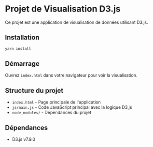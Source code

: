 # Projet de Visualisation D3.js

Ce projet est une application de visualisation de données utilisant D3.js.

## Installation

```bash
yarn install
```

## Démarrage

Ouvrez `index.html` dans votre navigateur pour voir la visualisation.

## Structure du projet

- `index.html` - Page principale de l'application
- `js/main.js` - Code JavaScript principal avec la logique D3.js
- `node_modules/` - Dépendances du projet

## Dépendances

- D3.js v7.9.0
